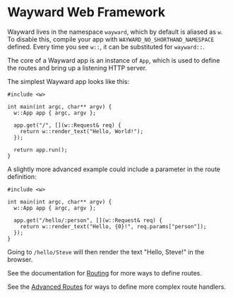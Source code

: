 # Wayward Web Framework

Wayward lives in the namespace `wayward`, which by default is aliased as `w`. To disable this, compile your app with `WAYWARD_NO_SHORTHAND_NAMESPACE` defined. Every time you see `w::`, it can be substituted for `wayward::`.

The core of a Wayward app is an instance of `App`, which is used to define the routes and bring up a listening HTTP server.

The simplest Wayward app looks like this:

    #include <w>

    int main(int argc, char** argv) {
      w::App app { argc, argv };

      app.get("/", [](w::Request& req) {
        return w::render_text("Hello, World!");
      });

      return app.run();
    }

A slightly more advanced example could include a parameter in the route definition:

    #include <w>

    int main(int argc, char** argv) {
      w::App app { argc, argv };

      app.get("/hello/:person", [](w::Request& req) {
        return w::render_text("Hello, {0}!", req.params["person"]);
      });
    }

Going to `/hello/Steve` will then render the text "Hello, Steve!" in the browser.

See the documentation for [Routing](routing.md) for more ways to define routes.

See the [Advanced Routes](advanced_routes.md) for ways to define more complex route handlers.
